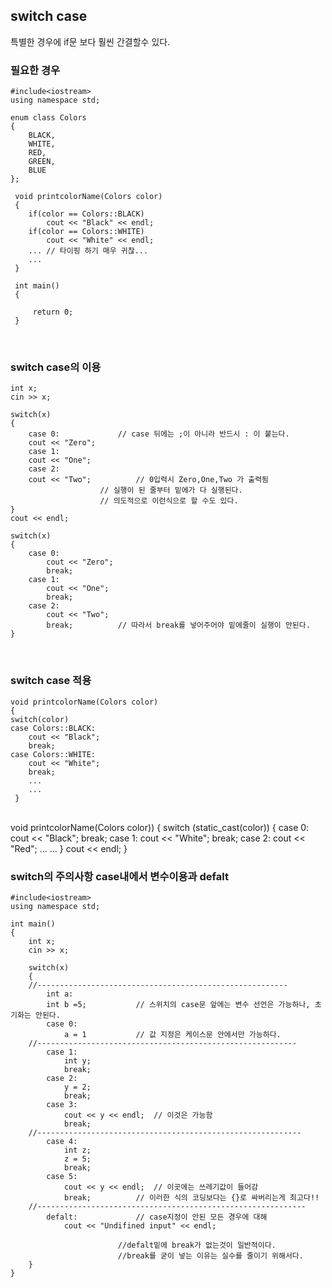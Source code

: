 ## switch case
특별한 경우에 if문 보다 훨씬 간결할수 있다.
<br>

### 필요한 경우
	#include<iostream>
	using namespace std;

	enum class Colors
	{
		BLACK,
		WHITE,
		RED,
		GREEN,
		BLUE
	};

	 void printcolorName(Colors color)
	 {
		if(color == Colors::BLACK)
			cout << "Black" << endl;
		if(color == Colors::WHITE)
			cout << "White" << endl;
		...	// 타이핑 하기 매우 귀찮...
		...
	 }

	 int main()
	 {

	 	 return 0;
	 }

<br>

### switch case의 이용
	int x;
	cin >> x;

	switch(x)
	{
		case 0:				// case 뒤에는 ;이 아니라 반드시 : 이 붙는다.
		cout << "Zero";
		case 1:
		cout << "One";
		case 2:
		cout << "Two";			// 0입력시 Zero,One,Two 가 출력됨
						// 실행이 된 줄부터 밑에가 다 실행된다.
						// 의도적으로 이런식으로 할 수도 있다.
	}		
	cout << endl;

	switch(x)
	{
		case 0:
			cout << "Zero";
			break;
		case 1:
			cout << "One";
			break;
		case 2:
			cout << "Two";		
			break;			// 따라서 break를 넣어주어야 밑에줄이 실행이 안된다.	
	}

<br>

### switch case 적용
	void printcolorName(Colors color)
	{
	switch(color)
	case Colors::BLACK:
		cout << "Black";
		break;
	case Colors::WHITE:
		cout << "White";
		break;
		...
		...
	 }
<br>
	void printcolorName(Colors color))
	{
		switch (static_cast<int>(color))
		{
			case 0:				
				cout << "Black";
				break;
			case 1:
				cout << "White";
				break;
			case 2:
				cout << "Red";
			...
			...
		}
		cout << endl;
	}
	
<br>
	
### switch의 주의사항 case내에서 변수이용과 defalt
	#include<iostream>
	using namespace std;

	int main()
	{
		int x;
		cin >> x;

		switch(x)
		{	
		//--------------------------------------------------------
			int a:
			int b =5;			// 스위치의 case문 앞에는 변수 선언은 가능하나, 초기화는 안된다.
			case 0:	
				a = 1			// 값 지정은 케이스문 안에서만 가능하다.
		//----------------------------------------------------------
			case 1:
				int y;
				break;
			case 2:
				y = 2;
				break;
			case 3:
				cout << y << endl; 	// 이것은 가능함
				break;
		//-----------------------------------------------------------
			case 4:
				int z;
				z = 5;
				break;
			case 5:
				cout << y << endl;	// 이곳에는 쓰레기값이 들어감
				break;			// 이러한 식의 코딩보다는 {}로 싸버리는게 최고다!!
		//------------------------------------------------------------
			defalt:				// case지정이 안된 모든 경우에 대해
				cout << "Undifined input" << endl;
				
							//defalt밑에 break가 없는것이 일반적이다.
							//break를 굳이 넣는 이유는 실수를 줄이기 위해서다.
		}
	}
